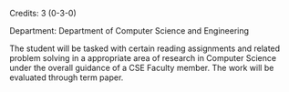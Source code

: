 Credits: 3 (0-3-0)

Department: Department of Computer Science and Engineering

The student will be tasked with certain reading assignments and related problem solving in a appropriate area of research in Computer Science under the overall guidance of a CSE Faculty member. The work will be evaluated through term paper.